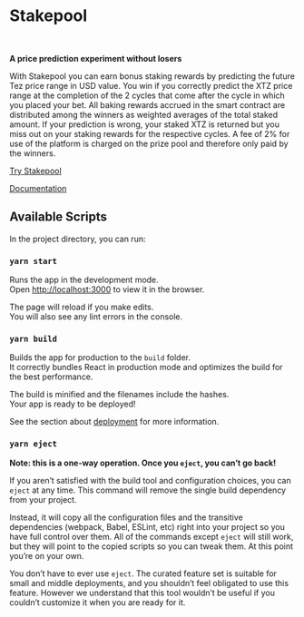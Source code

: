 # Stakepool


<br />

<strong>A price prediction experiment without losers
</strong>

With Stakepool you can earn bonus staking rewards by predicting the future Tez price range in USD value. You win if you correctly predict the XTZ price range at the completion of the 2 cycles that come after the cycle in which you placed your bet. All baking rewards accrued in the smart contract are distributed among the winners as weighted averages of the total staked amount. If your prediction is wrong, your staked XTZ is returned but you miss out on your staking rewards for the respective cycles. A fee of 2% for use of the platform is charged on the prize pool and therefore only paid by the winners.


[Try Stakepool](https://beta.tezster.tech/)

[Documentation](https://www.notion.so/Stakepool-A-no-loss-price-prediction-experiment-38bc2c0e0fe540aaaa1bc91ebcdcf5c4)

## Available Scripts

In the project directory, you can run:

### `yarn start`

Runs the app in the development mode.<br />
Open [http://localhost:3000](http://localhost:3000) to view it in the browser.

The page will reload if you make edits.<br />
You will also see any lint errors in the console.

### `yarn build`

Builds the app for production to the `build` folder.<br />
It correctly bundles React in production mode and optimizes the build for the best performance.

The build is minified and the filenames include the hashes.<br />
Your app is ready to be deployed!

See the section about [deployment](https://facebook.github.io/create-react-app/docs/deployment) for more information.

### `yarn eject`

**Note: this is a one-way operation. Once you `eject`, you can’t go back!**

If you aren’t satisfied with the build tool and configuration choices, you can `eject` at any time. This command will remove the single build dependency from your project.

Instead, it will copy all the configuration files and the transitive dependencies (webpack, Babel, ESLint, etc) right into your project so you have full control over them. All of the commands except `eject` will still work, but they will point to the copied scripts so you can tweak them. At this point you’re on your own.

You don’t have to ever use `eject`. The curated feature set is suitable for small and middle deployments, and you shouldn’t feel obligated to use this feature. However we understand that this tool wouldn’t be useful if you couldn’t customize it when you are ready for it.
